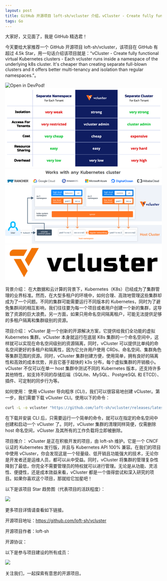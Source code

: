 ```yaml
---
layout: post
title: GitHub 开源项目 loft-sh/vcluster 介绍，vCluster - Create fully functional virtual Kubernetes clusters - Each vcluster runs inside a namespace of the underlying k8s cluster. It's cheaper than creating separate full-blown clusters and it offers better multi-tenancy and isolation than regular namespaces.
tags: Go
---
```


大家好，又见面了，我是 GitHub 精选君！

今天要给大家推荐一个 GitHub 开源项目 loft-sh/vcluster，该项目在 GitHub 有超过 4.5k Star，用一句话介绍该项目就是：“vCluster - Create fully functional virtual Kubernetes clusters - Each vcluster runs inside a namespace of the underlying k8s cluster. It's cheaper than creating separate full-blown clusters and it offers better multi-tenancy and isolation than regular namespaces.”。



![Open in DevPod!](https://devpod.sh/assets/open-in-devpod.svg)
![vcluster Intro](https://raw.githubusercontent.com/loft-sh/vcluster/master/docs/static/media/vcluster-comparison.png)
![vcluster Compatibility](https://raw.githubusercontent.com/loft-sh/vcluster/master/docs/static/media/cluster-compatibility.png)
![vcluster Intro](https://raw.githubusercontent.com/loft-sh/vcluster/master/docs/static/media/diagrams/vcluster-architecture.svg)
![](https://raw.githubusercontent.com/loft-sh/vcluster/master/docs/static/media/vcluster_horizontal_black.svg)



背景介绍：
在大数据和云计算的背景下，Kubernetes（K8s）已经成为了集群管理的业界标准。然而，在大型多租户的环境中，如何合理、高效地管理这些集群却成为了一个问题。不同的集群可能需要运行不同版本的 Kubernetes，同时为了避免集群间的相互影响，我们往往要为每一个项目或者用户创建一个新的集群，这导致了资源的巨大浪费。另一方面，如果只用命名空间隔离租户，可能无法提供足够的多租户隔离和集群级别的资源。

项目介绍：
vCluster 是一个创新的开源解决方案，它提供给我们全功能的虚拟 Kubernetes 集群。vCluster 本身就运行在底层 K8s 集群的一个命名空间中，这样就可以实现在命名空间级别的资源隔离，同时，vCluster 可以提供比单纯的命名空间更好的多租户和隔离性，因为它允许用户使用 CRDs、命名空间、集群角色等集群范围的资源。同时，vCluster 集群创建方便，使用简单，拥有良好的隔离性和高效的成本优势，并且它基于超快的 k3s 分布，每个虚拟集群的开销极小。vCluster 不仅可以在单一 host 集群中测试不同的 Kubernetes 版本，还支持许多其他特性，如支持不同的存储后端（SQLite、MySQL、PostgreSQL 和 ETCD）、插件、可定制的同步行为等。

如何使用：
使用 vCluster 导向程序 (CLI)，我们可以很容易地创建 vCluster。第一步，我们需要下载 vCluster CLI。使用以下的命令：

```bash
curl -L -o vcluster "https://github.com/loft-sh/vcluster/releases/latest/download/vcluster-darwin-amd64" && sudo install -c -m 0755 vcluster /usr/local/bin
```
在下载并安装 CLI 后，只需要运行一个简单的命令，就可以在指定的命名空间中创建和启动一个 vCluster 了。同时，vCluster 集群的清理同样简便，仅需删除 host 命名空间，vCluster 及其所有的工作负载将立即被删除。

项目推介： 
vCluster 是正在积极开发的项目，由 loft-sh 维护。它是一个 CNCF 认证的 Kubernetes 发行版，并且与 Kubernetes API 100% 兼容。在我们的项目中使用 vCluster，你会发现这是一个轻量级、低开销且功能强大的技术，无论你是开发者还是运维人员，都可以从中受益。同时，vCluster 将集群的管理复杂性降到了最低，你完全不需要管理员的特权就可以进行管理。无论是从功能、灵活性、便捷性，还是成本效益来看，vCluster 都是一个值得尝试和深入研究的项目。如果你喜欢这个项目，那就给它加星吧！


以下是该项目 Star 趋势图（代表项目的活跃程度）：

![](https://api.star-history.com/svg?repos=loft-sh/vcluster&type=Timeline)

更多项目详情请查看如下链接。

开源项目地址：https://github.com/loft-sh/vcluster 

开源项目作者：loft-sh

开源协议：

以下是参与项目建设的所有成员：

![](https://contrib.rocks/image?repo=loft-sh/vcluster)

关注我们，一起探索有意思的开源项目。

